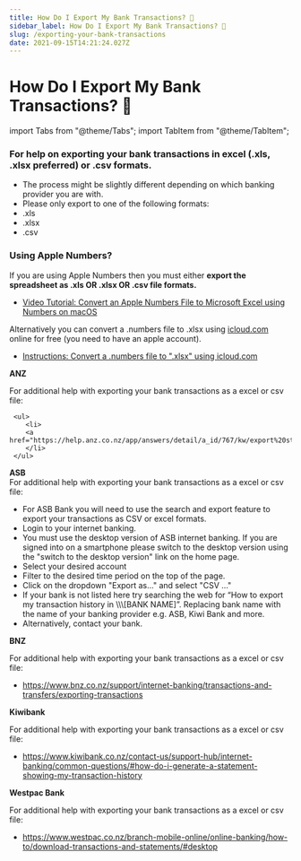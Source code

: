 ```yaml
---
title: How Do I Export My Bank Transactions? 📁
sidebar_label: How Do I Export My Bank Transactions? 📁
slug: /exporting-your-bank-transactions
date: 2021-09-15T14:21:24.027Z
---
```

# How Do I Export My Bank Transactions? 📁

import Tabs from "@theme/Tabs";
import TabItem from "@theme/TabItem";

### For help on exporting your bank transactions in excel (.xls, .xlsx preferred) or .csv formats.

* The process might be slightly different depending on which banking provider you are with.
* Please only export to one of the following formats:
* .xls 
* .xlsx
* .csv

### Using Apple Numbers?

If you are using Apple Numbers then you must either **export the spreadsheet as .xls OR .xlsx OR .csv file formats.** 

* [Video Tutorial: Convert an Apple Numbers File to Microsoft Excel using Numbers on macOS](https://youtu.be/VXr6zBATvzE?t=10)

Alternatively you can convert a .numbers file to .xlsx using [icloud.com](https://icloud.com) online for free (you need to have an apple account). 

* [Instructions: Convert a .numbers file to ".xlsx" using icloud.com](https://support.apple.com/en-us/HT205391#numbersforicloud)

<Tabs>
  <TabItem value="anz" label="ANZ" default>
     <strong>ANZ</strong> <br/>
     <p>For additional help with exporting your bank transactions as a excel or csv file:</p>
     
     <ul>
        <li>
        <a href="https://help.anz.co.nz/app/answers/detail/a_id/767/kw/export%20statement%20as%20csv%20file/related/1">https://help.anz.co.nz/app/answers/detail/a_id/767/kw/export%20statement%20as%20csv%20file/related/1</a>
        </li>
     </ul>
         
  </TabItem>
  <TabItem value="asb" label="ASB">
       <strong>ASB</strong> <br/>
       For additional help with exporting your bank transactions as a excel or csv file:
<ul>
<li>For ASB Bank you will need to use the search and export feature to export your transactions as CSV or excel formats. </li>
<li>Login to your internet banking.  </li>
<li>You must use the desktop version of ASB internet banking. If you are signed into on a smartphone please switch to the desktop version using the "switch to the desktop version" link on the home page.  </li>
<li>Select your desired account  </li>
<li>Filter to the desired time period on the top of the page.  </li>
<li>Click on the dropdown "Export as..." and select "CSV ..." </li>
<li>If your bank is not listed here try searching the web for “How to export my transaction history in \\\[BANK NAME]”. Replacing bank name with the name of your banking provider e.g. ASB, Kiwi Bank and more. </li>
<li>Alternatively, contact your bank. </li>
</ul>
  </TabItem>
<TabItem value="bnz" label="BNZ">
    <strong>BNZ</strong> <br/>
     <p>For additional help with exporting your bank transactions as a excel or csv file:</p>
         <ul>
        <li>
    <a href="https://www.bnz.co.nz/support/internet-banking/transactions-and-transfers/exporting-transactions">https://www.bnz.co.nz/support/internet-banking/transactions-and-transfers/exporting-transactions</a>
    </li>
    </ul>
  </TabItem>
  <TabItem value="kiwibank" label="Kiwibank">
        <strong>Kiwibank</strong> <br/>
     <p>For additional help with exporting your bank transactions as a excel or csv file:</p>
         <ul>
        <li>
        <a href="https://www.kiwibank.co.nz/contact-us/support-hub/internet-banking/common-questions/#how-do-i-generate-a-statement-showing-my-transaction-history">https://www.kiwibank.co.nz/contact-us/support-hub/internet-banking/common-questions/#how-do-i-generate-a-statement-showing-my-transaction-history</a> 
      </li>
      </ul>
    </TabItem>
<TabItem value="westpac" label="Westpac Bank">
   <strong>Westpac Bank</strong> <br/>
     <p>For additional help with exporting your bank transactions as a excel or csv file:</p>
         <ul>
        <li>
    <a href="https://www.westpac.co.nz/branch-mobile-online/online-banking/how-to/download-transactions-and-statements/#desktop">
  https://www.westpac.co.nz/branch-mobile-online/online-banking/how-to/download-transactions-and-statements/#desktop
    </a>
    </li>
    </ul>
  </TabItem>
  </Tabs>